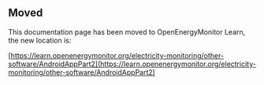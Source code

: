 ## Moved

This documentation page has been moved to OpenEnergyMonitor Learn, the new location is:

[https://learn.openenergymonitor.org/electricity-monitoring/other-software/AndroidAppPart2](https://learn.openenergymonitor.org/electricity-monitoring/other-software/AndroidAppPart2)
